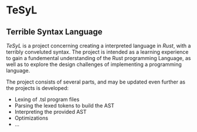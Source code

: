 # TeSyL
## **Te**rrible **Sy**ntax **L**anguage

*TeSyL* is a project concerning creating a interpreted language in *Rust*, with a terribly conveluted syntax. The project is intended as a learning experience to gain a fundemental understanding of the Rust programming Language, as well as to explore the design challenges of implementing a programming language.

The project consists of several parts, and may be updated even further as the projects is developed: 
* Lexing of .tsl program files
* Parsing the lexed tokens to build the AST
* Interpreting the provided AST
* Optimizations
* ...


